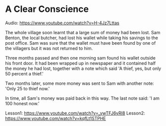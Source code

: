 # A Clear Conscience

Audio: https://www.youtube.com/watch?v=H-4Jz7Lttas

The whole village soon learnt that a large sum of money had been lost. Sam Benton, the local butcher, had lost his wallet while taking his savings to the post office. Sam was sure that the wallet must have been found by one of the villagers but it was not returned to him.

Three months passed and then one morning sam found his wallet outside his front door. It had been wrapped up in newspaper and it contained half the money he had lost, together with a note which said 'A thief, yes, but only 50 percent a thief.'

Two months later, some more money was sent to Sam with another note: 'Only 25 to thief now.'

In time, all Sam's money was paid back in this way. The last note said: 'I am 100 honest now.'

Lesson1: https://www.youtube.com/watch?v=_vwTFJ6yRI8
Lesson2: https://www.youtube.com/watch?v=kqfLt1STPHE

